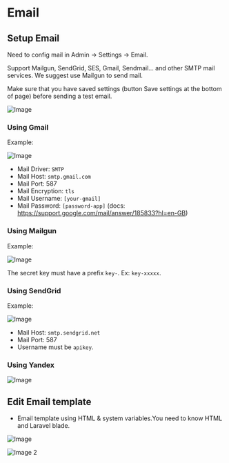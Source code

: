 # Email

## Setup Email

Need to config mail in Admin -> Settings -> Email.

Support Mailgun, SendGrid, SES, Gmail, Sendmail... and other SMTP mail services. We suggest use Mailgun to send mail.

Make sure that you have saved settings (button Save settings at the bottom of page) before sending a test email.

![Image](https://live.staticflickr.com/65535/51289335619_810529d67d_b.jpg)

### Using Gmail

Example:

![Image](https://live.staticflickr.com/65535/51304592333_3bd148968b_b.jpg)

- Mail Driver: `SMTP`
- Mail Host: `smtp.gmail.com`
- Mail Port: 587
- Mail Encryption: `tls`
- Mail Username: `[your-gmail]`
- Mail Password: `[password-app]` (docs: https://support.google.com/mail/answer/185833?hl=en-GB)

### Using Mailgun

Example:

![Image](https://live.staticflickr.com/65535/51303643467_885819f60c_b.jpg)

The secret key must have a prefix `key-`. Ex: `key-xxxxx`.

### Using SendGrid

Example:

![Image](https://live.staticflickr.com/65535/51304400246_c7bab7111b_b.jpg)

- Mail Host: `smtp.sendgrid.net`
- Mail Port: 587
- Username must be `apikey`.

### Using Yandex

![Image](https://live.staticflickr.com/65535/51303663112_cb197f4a8f_b.jpg)

## Edit Email template

- Email template using HTML & system variables.You need to know HTML and Laravel blade.

![Image](https://live.staticflickr.com/65535/51289630420_ef275de3a0_b.jpg)

![Image 2](https://live.staticflickr.com/65535/51289337089_9aabc52fcb_b.jpg)
